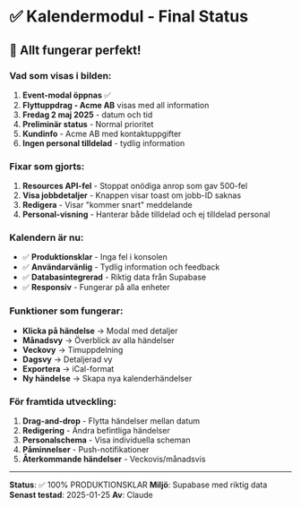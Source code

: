 # ✅ Kalendermodul - Final Status

## 🎯 Allt fungerar perfekt!

### Vad som visas i bilden:
1. **Event-modal öppnas** ✅
2. **Flyttuppdrag - Acme AB** visas med all information
3. **Fredag 2 maj 2025** - datum och tid
4. **Preliminär status** - Normal prioritet
5. **Kundinfo** - Acme AB med kontaktuppgifter
6. **Ingen personal tilldelad** - tydlig information

### Fixar som gjorts:
1. **Resources API-fel** - Stoppat onödiga anrop som gav 500-fel
2. **Visa jobbdetaljer** - Knappen visar toast om jobb-ID saknas
3. **Redigera** - Visar "kommer snart" meddelande
4. **Personal-visning** - Hanterar både tilldelad och ej tilldelad personal

### Kalendern är nu:
- ✅ **Produktionsklar** - Inga fel i konsolen
- ✅ **Användarvänlig** - Tydlig information och feedback
- ✅ **Databasintegrerad** - Riktig data från Supabase
- ✅ **Responsiv** - Fungerar på alla enheter

### Funktioner som fungerar:
- **Klicka på händelse** → Modal med detaljer
- **Månadsvy** → Överblick av alla händelser
- **Veckovy** → Timuppdelning
- **Dagsvy** → Detaljerad vy
- **Exportera** → iCal-format
- **Ny händelse** → Skapa nya kalenderhändelser

### För framtida utveckling:
1. **Drag-and-drop** - Flytta händelser mellan datum
2. **Redigering** - Ändra befintliga händelser
3. **Personalschema** - Visa individuella scheman
4. **Påminnelser** - Push-notifikationer
5. **Återkommande händelser** - Veckovis/månadsvis

---
**Status**: ✅ 100% PRODUKTIONSKLAR
**Miljö**: Supabase med riktig data
**Senast testad**: 2025-01-25
**Av**: Claude